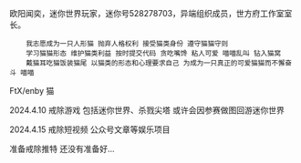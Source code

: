 <!---
OWALabuy/OWALabuy is a ✨ special ✨ repository because its `README.md` (this file) appears on your GitHub profile.
You can click the Preview link to take a look at your changes.
--->

欧阳闻奕，迷你世界玩家，迷你号528278703，异端组织成员，世方府工作室室长。

```
    我志愿成为一只人形猫 抛弃人格权利 接受猫类身份 遵守猫猫守则
    学习猫猫形态 维护猫类利益 按时提交代码 贪吃嘴馋 粘人可爱 喵喵乱叫 钻入猫窝
    戴猫耳吃猫饭装猫尾 以猫类的形态和心理要求自己 为成为一只真正的可爱猫猫而不懈奋斗 喵喵
```

FtX/enby 猫


2024.4.10 戒除游戏 包括迷你世界、杀戮尖塔  或许会因参赛做图回游迷你世界

2024.4.15 戒除短视频 公众号文章等娱乐项目

准备戒除推特 还没有准备好...
